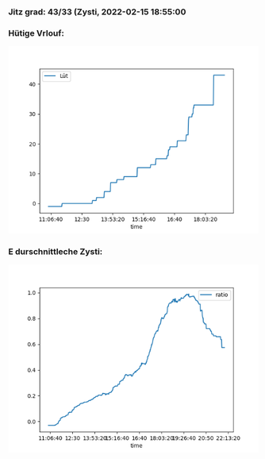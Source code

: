 ### Jitz grad: 43/33 (Zysti, 2022-02-15 18:55:00

### Hütige Vrlouf:
![Graph](Today.png)

### E durschnittleche Zysti:
![Graph](Zysti.png)